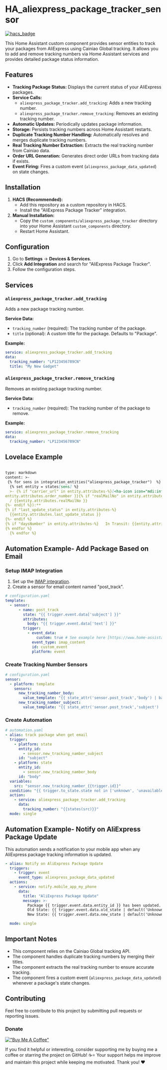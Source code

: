 

# HA_aliexpress_package_tracker_sensor
[![hacs_badge](https://img.shields.io/badge/HACS-Custom-41BDF5.svg?style=for-the-badge)](https://github.com/hacs/integration)

This Home Assistant custom component provides sensor entities to track your packages from AliExpress using Cainiao Global tracking. It allows you to add and remove tracking numbers via Home Assistant services and provides detailed package status information.

## Features

-   **Tracking Package Status:** Displays the current status of your AliExpress packages.
-   **Service Calls:**
    -   `aliexpress_package_tracker.add_tracking`: Adds a new tracking number.
    -   `aliexpress_package_tracker.remove_tracking`: Removes an existing tracking number.
-   **Automatic Updates:** Periodically updates package information.
-   **Storage:** Persists tracking numbers across Home Assistant restarts.
-   **Duplicate Tracking Number Handling:** Automatically resolves and merges duplicate tracking numbers.
-   **Real Tracking Number Extraction:** Extracts the real tracking number from Cainiao data.
-   **Order URL Generation:** Generates direct order URLs from tracking data if exists.
-   **Event Firing:** Fires a custom event (`aliexpress_package_data_updated`) on state changes.

## Installation

1.  **HACS (Recommended):**
    -   Add this repository as a custom repository in HACS.
    -   Install the "AliExpress Package Tracker" integration.
2.  **Manual Installation:**
    -   Copy the `custom_components/aliexpress_package_tracker` directory into your Home Assistant `custom_components` directory.
    -   Restart Home Assistant.

## Configuration

1.  Go to **Settings** -> **Devices & Services**.
2.  Click **Add Integration** and search for "AliExpress Package Tracker".
3.  Follow the configuration steps.

## Services

### `aliexpress_package_tracker.add_tracking`

Adds a new package tracking number.

**Service Data:**

-   `tracking_number` (required): The tracking number of the package.
-   `title` (optional): A custom title for the package. Defaults to "Package".

**Example:**

```yaml
service: aliexpress_package_tracker.add_tracking
data:
  tracking_number: "LP123456789CN"
  title: "My New Gadget"

```

### `aliexpress_package_tracker.remove_tracking`

Removes an existing package tracking number.

**Service Data:**

-   `tracking_number` (required): The tracking number of the package to remove.

**Example:**



```YAML
service: aliexpress_package_tracker.remove_tracking
data:
  tracking_number: "LP123456789CN"

```

## Lovelace Example



```Markdown

type: markdown
content: >-
 {% for sens in integration_entities("aliexpress_package_tracker")  %}
  {% set entity = states[sens] %}
  >- {% if "carrier_url" in entity.attributes-%}[<ha-icon icon="mdi:information-outline"></ha-icon>]({{entity.attributes.carrier_url}}){%endif %} **{{ entity.attributes.title }} ({{
entity.attributes.order_number }}{% if "realMailNo" in entity.attributes-%}
  / {{entity.attributes.realMailNo }}
{%- endif %}):**
{% if "last_update_status" in entity.attributes-%}
  {{entity.attributes.last_update_status }}
{%- endif %}
{% if "daysNumber" in entity.attributes-%}   In Transit: {{entity.attributes.daysNumber   }}   {%- endif %}
{% endfor %}
  {% endfor %}

```

## Automation Example- Add Package Based on Email

### Setup IMAP Integration

1.  Set up the [IMAP integration](https://www.home-assistant.io/integrations/imap/).
2.  Create a sensor for email content named "post_track".



```YAML
# configuration.yaml
template:
  - sensor:
      - name: post_track
        state: "{{ trigger.event.data['subject'] }}"
        attributes:
          body: "{{ trigger.event.data['text'] }}"
        trigger:
          - event_data:
              custom: true # See example here [https://www.home-assistant.io/integrations/imap/#example---custom-event-data-template](https://www.home-assistant.io/integrations/imap/#example---custom-event-data-template) how to set it up
            event_type: imap_content
            id: custom_event
            platform: event

```

### Create Tracking Number Sensors



```YAML
# configuration.yaml
sensor:
  - platform: template
    sensors:
      new_tracking_namber_body:
        value_template: "{{ state_attr('sensor.post_track','body') | base64_decode | regex_findall_index('(([A-Z]){2}([0-9]){9,10}([A-Z]){0,2})')|first }}"
      new_tracking_namber_subject:
        value_template: "{{ state_attr('sensor.post_track','subject') | regex_findall_index('(([A-Z]){2}([0-9]){9,10}([A-Z]){0,2})')|first  }}"

```

### Create Automation

```YAML
# automation.yaml
- alias: track package when get email
  trigger:
    - platform: state
      entity_id:
        - sensor.new_tracking_namber_subject
      id: "subject"
    - platform: state
      entity_id:
        - sensor.new_tracking_namber_body
      id: "body"
  variables:
    src: "sensor.new_tracking_namber_{{trigger.id}}"
  condition: "{{ trigger.to_state.state not in ['unknown', 'unavailable'] and (states(src) !='unknown' )}}"
  action:
    - service: aliexpress_package_tracker.add_tracking
      data:
        tracking_number: "{{states(src)}}"
  mode: single

```
## Automation Example- Notify on AliExpress Package Update

This automation sends a notification to your mobile app when any AliExpress package tracking information is updated.



```YAML
- alias: Notify on AliExpress Package Update
  triggers:
    - trigger: event
      event_type: aliexpress_package_data_updated
  actions:
    - service: notify.mobile_app_my_phone
      data:
        title: "AliExpress Package Update"
        message: >-
          Package {{ trigger.event.data.entity_id }} has been updated.
          Old State: {{ trigger.event.data.old_state | default('Unknown') }}.
          New State: {{ trigger.event.data.new_state | default('Unknown') }}.

  mode: single
```

## Important Notes

-   This component relies on the Cainiao Global tracking API.
-   The component handles duplicate tracking numbers by merging their titles.
-   The component extracts the real tracking number to ensure accurate tracking.
-   The component fires a custom event (`aliexpress_package_data_updated`) whenever a package's state changes.

## Contributing

Feel free to contribute to this project by submitting pull requests or reporting issues.


### Donate
[!["Buy Me A Coffee"](https://www.buymeacoffee.com/assets/img/custom_images/orange_img.png)](https://www.buymeacoffee.com/yohaybn)

If you find it helpful or interesting, consider supporting me by buying me a coffee or starring the project on GitHub! ☕⭐
Your support helps me improve and maintain this project while keeping me motivated. Thank you! ❤️
